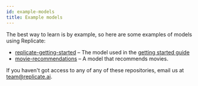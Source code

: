 ```yaml
---
id: example-models
title: Example models
---
```


The best way to learn is by example, so here are some examples of models using Replicate:

- [replicate-getting-started](https://github.com/replicate/replicate-getting-started) – The model used in the [getting started guide](getting-started.md)
- [movie-recommendations](https://github.com/replicate/movie-recommendations) – A model that recommends movies.

If you haven't got access to any of any of these repositories, email us at [team@replicate.ai](mailto:team@replicate.ai).
